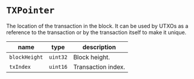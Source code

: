 # `TXPointer`

The location of the transaction in the block. It can be used by UTXOs as a reference to the transaction or by the transaction itself to make it unique.

| name          | type     | description        |
|---------------|----------|--------------------|
| `blockHeight` | `uint32` | Block height.      |
| `txIndex`     | `uint16` | Transaction index. |
